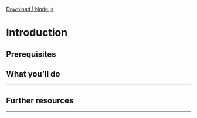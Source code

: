 [Download | Node.js](https://nodejs.org/en/download/)

# Introduction

## Prerequisites

## What you’ll do

---

## Further resources

---